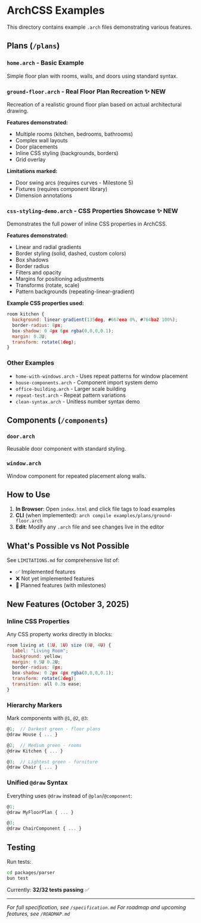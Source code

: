 # ArchCSS Examples

This directory contains example `.arch` files demonstrating various features.

## Plans (`/plans`)

### `home.arch` - Basic Example

Simple floor plan with rooms, walls, and doors using standard syntax.

### `ground-floor.arch` - Real Floor Plan Recreation ✨ NEW

Recreation of a realistic ground floor plan based on actual architectural drawing.

**Features demonstrated:**

- Multiple rooms (kitchen, bedrooms, bathrooms)
- Complex wall layouts
- Door placements
- Inline CSS styling (backgrounds, borders)
- Grid overlay

**Limitations marked:**

- Door swing arcs (requires curves - Milestone 5)
- Fixtures (requires component library)
- Dimension annotations

### `css-styling-demo.arch` - CSS Properties Showcase ✨ NEW

Demonstrates the full power of inline CSS properties in ArchCSS.

**Features demonstrated:**

- Linear and radial gradients
- Border styling (solid, dashed, custom colors)
- Box shadows
- Border radius
- Filters and opacity
- Margins for positioning adjustments
- Transforms (rotate, scale)
- Pattern backgrounds (repeating-linear-gradient)

**Example CSS properties used:**

```javascript
room kitchen {
  background: linear-gradient(135deg, #667eea 0%, #764ba2 100%);
  border-radius: 8px;
  box-shadow: 0 4px 6px rgba(0,0,0,0.1);
  margin: 0.2U;
  transform: rotate(1deg);
}
```

### Other Examples

- `home-with-windows.arch` - Uses repeat patterns for window placement
- `house-components.arch` - Component import system demo
- `office-building.arch` - Larger scale building
- `repeat-test.arch` - Repeat pattern variations
- `clean-syntax.arch` - Unitless number syntax demo

## Components (`/components`)

### `door.arch`

Reusable door component with standard styling.

### `window.arch`

Window component for repeated placement along walls.

## How to Use

1. **In Browser**: Open `index.html` and click file tags to load examples
2. **CLI** (when implemented): `arch compile examples/plans/ground-floor.arch`
3. **Edit**: Modify any `.arch` file and see changes live in the editor

## What's Possible vs Not Possible

See `LIMITATIONS.md` for comprehensive list of:

- ✅ Implemented features
- ❌ Not yet implemented features
- 🔮 Planned features (with milestones)

## New Features (October 3, 2025)

### Inline CSS Properties

Any CSS property works directly in blocks:

```javascript
room living at (1U, 1U) size (6U, 4U) {
  label: "Living Room";
  background: yellow;
  margin: 0.5U 0.2U;
  border-radius: 8px;
  box-shadow: 0 2px 4px rgba(0,0,0,0.1);
  transform: rotate(2deg);
  transition: all 0.3s ease;
}
```

### Hierarchy Markers

Mark components with `@1`, `@2`, `@3`:

```javascript
@1;  // Darkest green - floor plans
@draw House { ... }

@2;  // Medium green - rooms
@draw Kitchen { ... }

@3;  // Lightest green - furniture
@draw Chair { ... }
```

### Unified `@draw` Syntax

Everything uses `@draw` instead of `@plan`/`@component`:

```javascript
@1;
@draw MyFloorPlan { ... }

@3;
@draw ChairComponent { ... }
```

## Testing

Run tests:

```bash
cd packages/parser
bun test
```

Currently: **32/32 tests passing** ✅

---

_For full specification, see `/specification.md`_
_For roadmap and upcoming features, see `/ROADMAP.md`_

